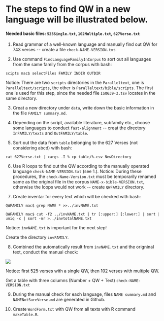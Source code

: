 
The steps to find QW in a new language will be illustrated below. 
===========

#### Needed basic files: `525Single.txt`, `102Multiple.txt`, `627Verse.txt`


1. Read grammar of a well-known language and manually find out QW for 743 verses -- create a file `check-NAME-VERSION.txt`.

2. Use command `FindLanguageFamilyInCorpus` to sort out all languages from the same family from the corpus with bash:

```
scipts mac$ selectFiles FAMILY INDIR OUTDIR
```

  Notice: There are two `scripts` directories in the `Paralleltext`, one is `Paralleltext/scripts`, the other is `Paralleltext/bible/scripts`. The first one is used for this step, since the needed file `ISO639-3.tsv` locates in the same directory.

3. Creat a new directory under `data`, write down the basic information in the file `FAMILY summary.md`.

4. Depending on the script, available literature, subfamily etc., choose some languages to conduct `fast-alignment` -- creat the directory `InFAMILY/texts` and `OutFAMILY/table`.

5. Sort out the data from `table` belonging to the 627 Verses (not considering abcd) with bash:

````
cat 627Verse.txt | xargs -I % cp table/%.csv NewDirectory
````

6. Use R loops to find out the QW according to the manually operated language `check-NAME-VERSION.txt` (see 1.). Notice: During these procedures, the `check-Name-Version.txt` must be temporarily renamed same as the original file in the corpus `NAME-x-bible-VERSION.txt`, otherwise the loops would not work -- create `QWFAMILY` directory.

7. Create inventar for every text which will be checked with bash:

```
QWFAMILY mac$ grep NAME * >>../invNAME.txt

QWFAMILY mac$ cut -f2 ../invNAME.txt | tr [:upper:] [:lower:] | sort | uniq -c | sort -nr >../invtotalNAME.txt
````

  Notice: `invNAME.txt` is important for the next step!

  Create the directory `invFAMILY`.

8. Combined the automatically result from `invNAME.txt` and the origninal text, conduct the manual check:

![](https://user-images.githubusercontent.com/33869669/80273663-90dfdb80-86d4-11ea-8e21-80406a21b1d2.JPG)

 Notice: first 525 verses with a single QW, then 102 verses with multiple QW.
 
 Get a table with three columns (Number + QW + Text) `check-NAME-VERSION.txt`
 
 9. During the manual check for each language, files `NAME summary.md` and `NAMENotSureVerse.md` are generated in Github.
 
 10. Create `WordForm.txt` with QW from all texts with R command `makeTable.R`.
